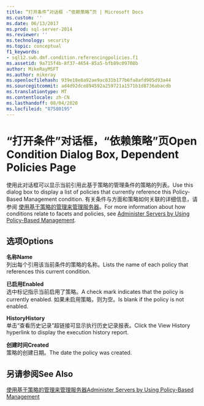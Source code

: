 ```yaml
---
title: “打开条件”对话框 -“依赖策略”页 | Microsoft Docs
ms.custom: ''
ms.date: 06/13/2017
ms.prod: sql-server-2014
ms.reviewer: ''
ms.technology: security
ms.topic: conceptual
f1_keywords:
- sql12.swb.dmf.condition.referencingpolicies.f1
ms.assetid: 9a715f4b-8f37-4654-85a5-bfb89c09708b
author: MikeRayMSFT
ms.author: mikeray
ms.openlocfilehash: 939e18e8a92ae9ac831b177b6fa8afd905d93a44
ms.sourcegitcommit: ad4d92dce894592a259721a1571b1d8736abacdb
ms.translationtype: MT
ms.contentlocale: zh-CN
ms.lasthandoff: 08/04/2020
ms.locfileid: "87580195"
---
```

# <a name="open-condition-dialog-box-dependent-policies-page"></a><span data-ttu-id="50a54-102">“打开条件”对话框，“依赖策略”页</span><span class="sxs-lookup"><span data-stu-id="50a54-102">Open Condition Dialog Box, Dependent Policies Page</span></span>
  <span data-ttu-id="50a54-103">使用此对话框可以显示当前引用此基于策略的管理条件的策略的列表。</span><span class="sxs-lookup"><span data-stu-id="50a54-103">Use this dialog box to display a list of policies that currently reference this Policy-Based Management condition.</span></span> <span data-ttu-id="50a54-104">有关条件与方面和策略如何关联的详细信息，请参阅 [使用基于策略的管理来管理服务器](administer-servers-by-using-policy-based-management.md)。</span><span class="sxs-lookup"><span data-stu-id="50a54-104">For more information about how conditions relate to facets and policies, see [Administer Servers by Using Policy-Based Management](administer-servers-by-using-policy-based-management.md).</span></span>  
  
## <a name="options"></a><span data-ttu-id="50a54-105">选项</span><span class="sxs-lookup"><span data-stu-id="50a54-105">Options</span></span>  
 <span data-ttu-id="50a54-106">**名称**</span><span class="sxs-lookup"><span data-stu-id="50a54-106">**Name**</span></span>  
 <span data-ttu-id="50a54-107">列出每个引用该当前条件的策略的名称。</span><span class="sxs-lookup"><span data-stu-id="50a54-107">Lists the name of each policy that references this current condition.</span></span>  
  
 <span data-ttu-id="50a54-108">**已启用**</span><span class="sxs-lookup"><span data-stu-id="50a54-108">**Enabled**</span></span>  
 <span data-ttu-id="50a54-109">选中标记指示当前启用了策略。</span><span class="sxs-lookup"><span data-stu-id="50a54-109">A check mark indicates that the policy is currently enabled.</span></span> <span data-ttu-id="50a54-110">如果未启用策略，则为空。</span><span class="sxs-lookup"><span data-stu-id="50a54-110">Is blank if the policy is not enabled.</span></span>  
  
 <span data-ttu-id="50a54-111">**History**</span><span class="sxs-lookup"><span data-stu-id="50a54-111">**History**</span></span>  
 <span data-ttu-id="50a54-112">单击“查看历史记录”超链接可显示执行历史记录报表。</span><span class="sxs-lookup"><span data-stu-id="50a54-112">Click the View History hyperlink to display the execution history report.</span></span>  
  
 <span data-ttu-id="50a54-113">**创建时间**</span><span class="sxs-lookup"><span data-stu-id="50a54-113">**Created**</span></span>  
 <span data-ttu-id="50a54-114">策略的创建日期。</span><span class="sxs-lookup"><span data-stu-id="50a54-114">The date the policy was created.</span></span>  
  
## <a name="see-also"></a><span data-ttu-id="50a54-115">另请参阅</span><span class="sxs-lookup"><span data-stu-id="50a54-115">See Also</span></span>  
 [<span data-ttu-id="50a54-116">使用基于策略的管理来管理服务器</span><span class="sxs-lookup"><span data-stu-id="50a54-116">Administer Servers by Using Policy-Based Management</span></span>](administer-servers-by-using-policy-based-management.md)  
  
  
